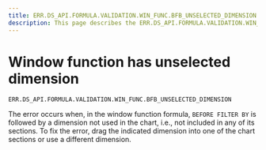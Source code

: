```yaml
---
title: ERR.DS_API.FORMULA.VALIDATION.WIN_FUNC.BFB_UNSELECTED_DIMENSION error
description: This page describes the ERR.DS_API.FORMULA.VALIDATION.WIN_FUNC.BFB_UNSELECTED_DIMENSION error.
---
```


# Window function has unselected dimension

`ERR.DS_API.FORMULA.VALIDATION.WIN_FUNC.BFB_UNSELECTED_DIMENSION`

The error occurs when, in the window function formula, `BEFORE FILTER BY` is followed by a dimension not used in the chart, i.e., not included in any of its sections.
To fix the error, drag the indicated dimension into one of the chart sections or use a different dimension.
